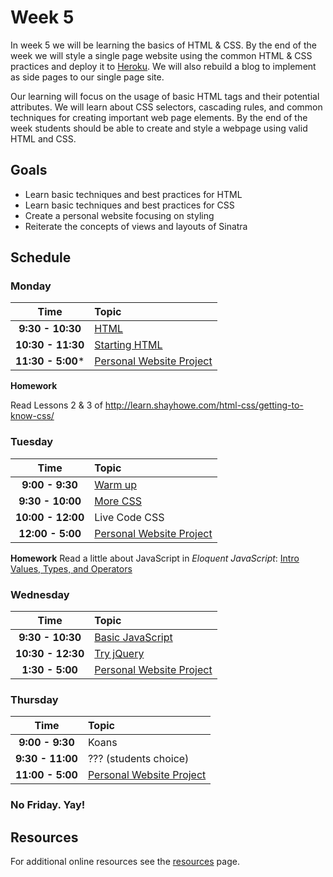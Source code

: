 # Week 5
In week 5 we will be learning the basics of HTML & CSS. By the end of the week we will style a single page website using the common HTML & CSS practices and deploy it to [Heroku](http://heroku.com). We will also rebuild a blog to implement as side pages to our single page site.

Our learning will focus on the usage of basic HTML tags and their potential attributes. We will learn about CSS selectors, cascading rules, and common techniques for creating important web page elements. By the end of the week students should be able to create and style a webpage using valid HTML and CSS.

## Goals
- Learn basic techniques and best practices for HTML
- Learn basic techniques and best practices for CSS
- Create a personal website focusing on styling
- Reiterate the concepts of views and layouts of Sinatra

## Schedule

### Monday

| Time              | Topic               |
|:-----------------:|:--------------------|
| **9:30 - 10:30** | [HTML](monday/html.md)|
| **10:30 - 11:30** | [Starting HTML](monday/starting-an-html-website.md)|
| **11:30 - 5:00*** | [Personal Website Project](monday/personal-website-overview.md)|

**Homework**

Read Lessons 2 & 3 of http://learn.shayhowe.com/html-css/getting-to-know-css/

### Tuesday

| Time              | Topic                       |
|:-----------------:|:----------------------------|
| **9:00 - 9:30**  | [Warm up](/moar_work/decoding-strings.md)|
| **9:30 - 10:00**  | [More CSS](tuesday/more-css.md)|
| **10:00 - 12:00**  | Live Code CSS |
| **12:00 - 5:00** | [Personal Website Project](monday/personal-website-overview.md)                |

**Homework**
Read a little about JavaScript in _Eloquent JavaScript_:
[Intro](http://eloquentjavascript.net/00_intro.html)
[Values, Types, and Operators](http://eloquentjavascript.net/01_values.html)

### Wednesday

| Time              | Topic               |
|:-----------------:|:--------------------|
| **9:30 - 10:30**   | [Basic JavaScript](wednesday/basic-javascript.md)|
| **10:30 - 12:30**  | [Try jQuery](wednesday/playing-with-jquery.md)
| **1:30 - 5:00**   | [Personal Website Project](monday/personal-website-overview.md)        |


### Thursday

| Time              | Topic               |
|:-----------------:|:--------------------|
| **9:00 - 9:30** | Koans  |
| **9:30 - 11:00** | ??? (students choice)  |
| **11:00 - 5:00**   | [Personal Website Project](monday/personal-website-overview.md)        |

### No Friday. Yay!

## Resources
For additional online resources see the [resources](resources/resources.md) page.

